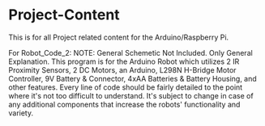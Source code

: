# Project-Content
This is for all Project related content for the Arduino/Raspberry Pi.

For Robot_Code_2:
  NOTE: General Schemetic Not Included. Only General Explanation.
  This program is for the Arduino Robot which utilizes 2 IR Proximity Sensors, 2 DC Motors, an Arduino, L298N H-Bridge Motor Controller, 9V Battery & Connector,
  4xAA Batteries & Battery Housing, and other features. Every line of code should be fairly detailed to the point where it's not too difficult to understand. It's
  subject to change in case of any additional components that increase the robots' functionality and variety. 


